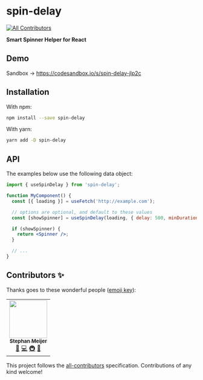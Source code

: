 # spin-delay

<!-- ALL-CONTRIBUTORS-BADGE:START - Do not remove or modify this section -->

[![All Contributors](https://img.shields.io/badge/all_contributors-1-orange.svg?style=flat-square)](#contributors-)

<!-- ALL-CONTRIBUTORS-BADGE:END -->

**Smart Spinner Helper for React**

<!-- description -->

## Demo

Sandbox -> https://codesandbox.io/s/spin-delay-jlp2c

## Installation

With npm:

```sh
npm install --save spin-delay
```

With yarn:

```sh
yarn add -D spin-delay
```

## API

The examples below use the following data object:

```jsx
import { useSpinDelay } from 'spin-delay';

function MyComponent() {
  const [{ loading }] = useFetch('http://example.com');

  // options are optional, and default to these values
  const [showSpinner] = useSpinDelay(loading, { delay: 500, minDuration: 200 });

  if (showSpinner) {
    return <Spinner />;
  }

  // ...
}
```

## Contributors ✨

Thanks goes to these wonderful people ([emoji key](https://allcontributors.org/docs/en/emoji-key)):

<!-- ALL-CONTRIBUTORS-LIST:START - Do not remove or modify this section -->
<!-- prettier-ignore-start -->
<!-- markdownlint-disable -->
<table>
  <tr>
    <td align="center"><a href="https://github.com/smeijer"><img src="https://avatars1.githubusercontent.com/u/1196524?v=4" width="100px;" alt=""/><br /><sub><b>Stephan Meijer</b></sub></a><br /><a href="#ideas-smeijer" title="Ideas, Planning, & Feedback">🤔</a> <a href="https://github.com/smeijer/spin-delay/commits?author=smeijer" title="Code">💻</a> <a href="#infra-smeijer" title="Infrastructure (Hosting, Build-Tools, etc)">🚇</a> <a href="#maintenance-smeijer" title="Maintenance">🚧</a></td>
  </tr>
</table>

<!-- markdownlint-enable -->
<!-- prettier-ignore-end -->

<!-- ALL-CONTRIBUTORS-LIST:END -->

This project follows the [all-contributors](https://github.com/all-contributors/all-contributors) specification. Contributions of any kind welcome!
